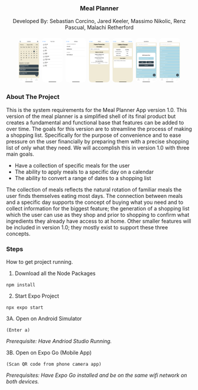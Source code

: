 <a name="readme-top"></a>

<div align="center">
  <h3 align="center">Meal Planner</h3>

  <p align="center">
    Developed By: Sebastian Corcino, Jared Keeler, Massimo Nikolic, Renz Pascual, Malachi Retherford
  </p>
</div>

<!-- ABOUT THE PROJECT -->

<div class="photo-row">
  <img src="./readme_assets/IMG_3005.png" alt="IMG_3005" />
  <img src="./readme_assets/IMG_3006.png" alt="IMG_3006" />
  <img src="./readme_assets/IMG_3007.png" alt="IMG_3007" />
  <img src="./readme_assets/IMG_3008.png" alt="IMG_3008" />
  <img src="./readme_assets/IMG_3009.png" alt="IMG_3009" />
  <img src="./readme_assets/IMG_3010.png" alt="IMG_3010" />
  <img src="./readme_assets/IMG_3011.png" alt="IMG_3011" />
</div>

<style>
  .photo-row {
    display: flex;
    gap: 8px;
    overflow-x: auto;      /* scrolls on small screens */
    padding: 6px 0;
    justify-content: center; /* centers when content fits */
  }
  .photo-row img {
    height: 120px;
    flex: 0 0 auto;         /* prevents wrapping */
    border-radius: 8px;
  }
</style>

### About The Project

This is the system requirements for the Meal Planner App version 1.0. This version of the meal planner is a simplified shell of its final product but creates a fundamental and functional base that features can be added to over time. The goals for this version are to streamline the process of making a shopping list. Specifically for the purpose of convenience and to ease pressure on the user financially by preparing them with a precise shopping list of only what they need. We will accomplish this in version 1.0 with three main goals.

- Have a collection of specific meals for the user
- The ability to apply meals to a specific day on a calendar
- The ability to convert a range of dates to a shopping list

The collection of meals reflects the natural rotation of familiar meals the user finds themselves eating most days. The connection between meals and a specific day supports the concept of buying what you need and to collect information for the biggest feature; the generation of a shopping list which the user can use as they shop and prior to shopping to confirm what ingredients they already have access to at home. Other smaller features will be included in version 1.0; they mostly exist to support these three concepts.

### Steps

How to get project running.

1. Download all the Node Packages

```
npm install
```

2. Start Expo Project

```
npx expo start
```

3A. Open on Android Simulator

```
(Enter a)
```

_Prerequisite: Have Andriod Studio Running._

3B. Open on Expo Go (Mobile App)

```
(Scan QR code from phone camera app)
```

_Prerequisites: Have Expo Go installed and be on the same wifi network on both devices._
